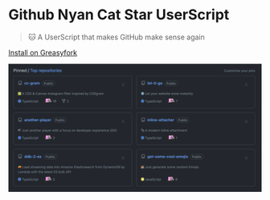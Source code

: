 # Github Nyan Cat Star UserScript

> 🐱 A UserScript that makes GitHub make sense again

[Install on Greasyfork](https://greasyfork.org/en/scripts/478472-github-nyan-cat-star)

![Screenshot](./screenshot.png)
